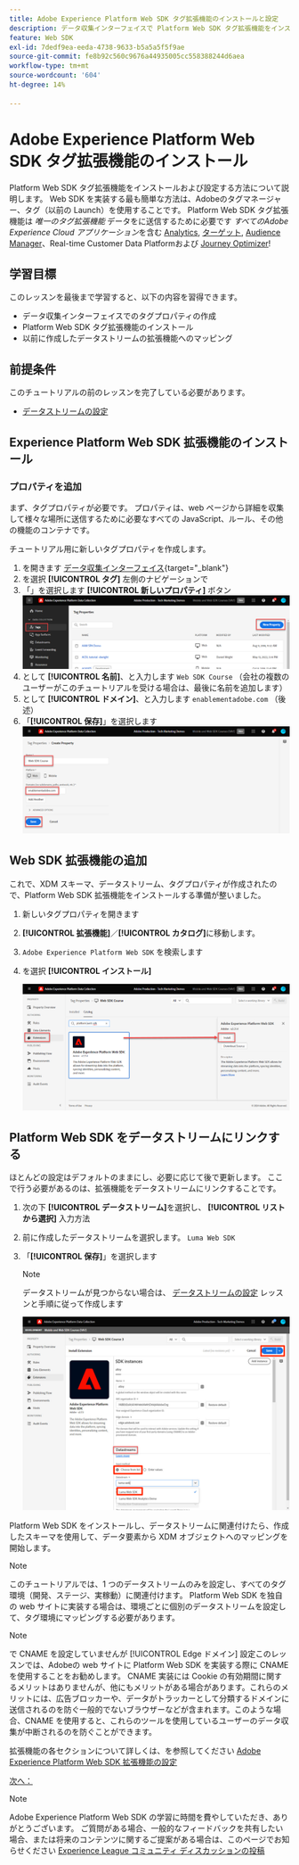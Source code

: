 ```yaml
---
title: Adobe Experience Platform Web SDK タグ拡張機能のインストールと設定
description: データ収集インターフェイスで Platform Web SDK タグ拡張機能をインストールして設定する方法を説明します。 このレッスンは、Web SDK を使用したAdobe Experience Cloudの実装チュートリアルの一部です。
feature: Web SDK
exl-id: 7dedf9ea-eeda-4738-9633-b5a5a5f5f9ae
source-git-commit: fe8b92c560c9676a44935005cc558388244d6aea
workflow-type: tm+mt
source-wordcount: '604'
ht-degree: 14%

---
```


# Adobe Experience Platform Web SDK タグ拡張機能のインストール

Platform Web SDK タグ拡張機能をインストールおよび設定する方法について説明します。 Web SDK を実装する最も簡単な方法は、Adobeのタグマネージャー、タグ（以前の Launch）を使用することです。 Platform Web SDK タグ拡張機能は _唯一のタグ拡張機能_ データをに送信するために必要です _すべてのAdobe Experience Cloud アプリケーション_&#x200B;を含む [Analytics](setup-analytics.md), [ターゲット](setup-target.md), [Audience Manager](setup-audience-manager.md)、Real-time Customer Data Platformおよび [Journey Optimizer](journey-optimizer/setup-web-channel.md)!

## 学習目標

このレッスンを最後まで学習すると、以下の内容を習得できます。

* データ収集インターフェイスでのタグプロパティの作成
* Platform Web SDK タグ拡張機能のインストール
* 以前に作成したデータストリームの拡張機能へのマッピング

## 前提条件

このチュートリアルの前のレッスンを完了している必要があります。

* [データストリームの設定](configure-datastream.md)

## Experience Platform Web SDK 拡張機能のインストール

### プロパティを追加

まず、タグプロパティが必要です。 プロパティは、web ページから詳細を収集して様々な場所に送信するために必要なすべての JavaScript、ルール、その他の機能のコンテナです。

チュートリアル用に新しいタグプロパティを作成します。

1. を開きます [データ収集インターフェイス](https://launch.adobe.com/){target="_blank"}
1. を選択 **[!UICONTROL タグ]** 左側のナビゲーションで
1. 「」を選択します **[!UICONTROL 新しいプロパティ]** ボタン
   ![新しいプロパティを追加](assets/websdk-property-addNewProperty.png)
1. として **[!UICONTROL 名前]**、と入力します `Web SDK Course` （会社の複数のユーザーがこのチュートリアルを受ける場合は、最後に名前を追加します）
1. として **[!UICONTROL ドメイン]**、と入力します `enablementadobe.com` （後述）
1. 「**[!UICONTROL 保存]**」を選択します
   ![プロパティの詳細](assets/websdk-property-propertyDetails.png)

## Web SDK 拡張機能の追加

これで、XDM スキーマ、データストリーム、タグプロパティが作成されたので、Platform Web SDK 拡張機能をインストールする準備が整いました。

1. 新しいタグプロパティを開きます
1. **[!UICONTROL 拡張機能]**／**[!UICONTROL カタログ]**&#x200B;に移動します。
1. `Adobe Experience Platform Web SDK` を検索します
1. を選択 **[!UICONTROL インストール]**

   ![Web SDK 拡張機能のインストール](assets/extension-platform-web-sdk.png)


## Platform Web SDK をデータストリームにリンクする

ほとんどの設定はデフォルトのままにし、必要に応じて後で更新します。 ここで行う必要があるのは、拡張機能をデータストリームにリンクすることです。

1. 次の下 **[!UICONTROL データストリーム]**&#x200B;を選択し、 **[!UICONTROL リストから選択]** 入力方法
1. 前に作成したデータストリームを選択します。 `Luma Web SDK`
1. 「**[!UICONTROL 保存]**」を選択します

   >[!NOTE]
   >
   > データストリームが見つからない場合は、 [データストリームの設定](configure-datastream.md) レッスンと手順に従って作成します

   ![データストリームの選択](assets/extension-luma-web-sdk-datastream-extension.png)

Platform Web SDK をインストールし、データストリームに関連付けたら、作成したスキーマを使用して、データ要素から XDM オブジェクトへのマッピングを開始します。

>[!NOTE]
>
>このチュートリアルでは、1 つのデータストリームのみを設定し、すべてのタグ環境（開発、ステージ、実稼動）に関連付けます。 Platform Web SDK を独自の web サイトに実装する場合は、環境ごとに個別のデータストリームを設定して、タグ環境にマッピングする必要があります。

>[!NOTE]
>
>で CNAME を設定していませんが [!UICONTROL Edge ドメイン] 設定このレッスンでは、Adobeの web サイトに Platform Web SDK を実装する際に CNAME を使用することをお勧めします。 CNAME 実装には Cookie の有効期間に関するメリットはありませんが、他にもメリットがある場合があります。これらのメリットには、広告ブロッカーや、データがトラッカーとして分類するドメインに送信されるのを防ぐ一般的でないブラウザーなどが含まれます。このような場合、CNAME を使用すると、これらのツールを使用しているユーザーのデータ収集が中断されるのを防ぐことができます。

拡張機能の各セクションについて詳しくは、を参照してください [Adobe Experience Platform Web SDK 拡張機能の設定](https://experienceleague.adobe.com/docs/experience-platform/edge/extension/web-sdk-extension-configuration.html?lang=ja)



[次へ： ](create-data-elements.md)

>[!NOTE]
>
>Adobe Experience Platform Web SDK の学習に時間を費やしていただき、ありがとうございます。 ご質問がある場合、一般的なフィードバックを共有したい場合、または将来のコンテンツに関するご提案がある場合は、このページでお知らせください [Experience League コミュニティ ディスカッションの投稿](https://experienceleaguecommunities.adobe.com/t5/adobe-experience-platform-launch/tutorial-discussion-implement-adobe-experience-cloud-with-web/td-p/444996)

